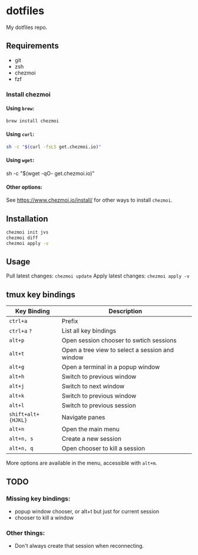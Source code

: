 # dotfiles

My dotfiles repo.


## Requirements

* git
* zsh
* chezmoi
* fzf


### Install chezmoi

#### Using `brew`:

```bash
brew install chezmoi
```

#### Using `curl`:

```bash
sh -c "$(curl -fsLS get.chezmoi.io)"
```

#### Using `wget`:

sh -c "$(wget -qO- get.chezmoi.io)"

#### Other options:

See https://www.chezmoi.io/install/ for other ways to install `chezmoi`.


## Installation

```bash
chezmoi init jvs
chezmoi diff
chezmoi apply -v
```


## Usage

Pull latest changes: `chezmoi update`
Apply latest changes: `chezmoi apply -v`


## tmux key bindings

| Key Binding | Description |
|-------------|-------------|
| `ctrl+a` | Prefix |
| `ctrl+a` `?` | List all key bindings |
| `alt+p` | Open session chooser to swtich sessions |
| `alt+t` | Open a tree view to select a session and window |
| `alt+g` | Open a terminal in a popup window |
| `alt+h` | Switch to previous window |
| `alt+j` | Switch to next window |
| `alt+k` | Switch to previous window |
| `alt+l` | Switch to previous session |
| `shift+alt+{HJKL}` | Navigate panes |
| `alt+n` | Open the main menu |
| `alt+n, s` | Create a new session |
| `alt+n, q` | Open chooser to kill a session |

More options are available in the menu, accessible with `alt+m`.


## TODO


### Missing key bindings:

- popup window chooser, or alt+t but just for current session
- chooser to kill a window


### Other things:

- Don't always create that session when reconnecting.
